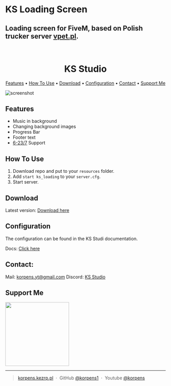 KS Loading Screen
====================================================================================================================================

Loading screen for FiveM, based on Polish trucker server [vpet.pl](https://vpet.pl).
------------------------------------------------------------------

<h1 align="center">
  <br>
  KS Studio
  <br>
</h1>

<p align="center">
  <a href="#features">Features</a> •
  <a href="#how-to-use">How To Use</a> •
  <a href="#download">Download</a> •
  <a href="#configuration">Configuration</a> •
  <a href="#contact">Contact</a> •
  <a href="#support-me">Support Me</a>
</p>

![screenshot](https://korpens.kezrp.pl/cdn/chrome_gJ5r8jIqOD.jpg)

## Features

* Music in background
* Changing background images
* Progress Bar
* Footer text
* [6-23/7](https://ks-code.mintlify.app/wstep) Support

## How To Use

1. Download repo and put to your `resources` folder.
2. Add `start ks_loading` to your `server.cfg`.
3. Start server.

## Download

Latest version: [Download here](https://github.com/korpens1/KS_Loading/releases/tag/v1.0.0)

## Configuration

The configuration can be found in the KS Studi documentation.

Docs: [Click here](https://ks-code.mintlify.app/gh/ks_loading)

## Contact:

Mail: [korpens.yt@gmail.com](mailto:korpens.yt@gmail.com)
Discord: [KS Studio](https://discord.gg/CzvAPktpns)

## Support Me

<a href="https://www.buymeacoffee.com/korpens"><img src="https://cdn.buymeacoffee.com/buttons/v2/default-yellow.png" width="200" /></a>

---

> [korpens.kezrp.pl](https://korpens.kezrp.pl) &nbsp;&middot;&nbsp;
> GitHub [@korpens1](https://github.com/korpens1) &nbsp;&middot;&nbsp;
> Youtube [@korpens](https://www.youtube.com/channel/UCLvxS06h9HKl475rvZ5xq5g)
